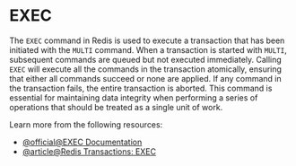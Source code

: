 # EXEC

The `EXEC` command in Redis is used to execute a transaction that has been initiated with the `MULTI` command. When a transaction is started with `MULTI`, subsequent commands are queued but not executed immediately. Calling `EXEC` will execute all the commands in the transaction atomically, ensuring that either all commands succeed or none are applied. If any command in the transaction fails, the entire transaction is aborted. This command is essential for maintaining data integrity when performing a series of operations that should be treated as a single unit of work.

Learn more from the following resources:

- [@official@EXEC Documentation](https://redis.io/docs/latest/commands/exec/)
- [@article@Redis Transactions: EXEC](https://www.w3resource.com/redis/redis-exec.php)
